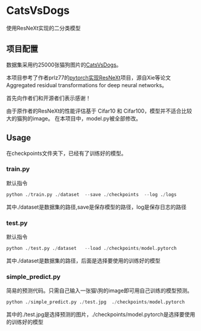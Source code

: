# CatsVsDogs 
使用ResNeXt实现的二分类模型
## 项目配置
数据集采用约25000张猫狗图片的[CatsVsDogs](https://www.kaggle.com/datasets/shaunthesheep/microsoft-catsvsdogs-dataset)。

本项目参考了作者prlz77的[pytorch实现ResNeXt](https://github.com/prlz77/ResNeXt.pytorch)项目，源自Xie等论文Aggregated residual transformations for deep neural networks。

首先向作者们和开源者们表示感谢！

由于原作者的ResNeXt的性能评估基于 Cifar10 和 Cifar100，模型并不适合比较大的猫狗的image。
在本项目中，model.py被全部修改。

## Usage
在checkpoints文件夹下，已经有了训练好的模型。
### train.py
默认指令
```python
python ./train.py ./dataset  --save ./checkpoints  --log ./logs
```
其中./dataset是数据集的路径,save是保存模型的路径，log是保存日志的路径

### test.py
默认指令
```python
python ./test.py ./dataset   --load ./checkpoints/model.pytorch
```
其中./dataset是数据集的路径，后面是选择要使用的训练好的模型

### simple_predict.py
简易的预测代码。只需自己输入一张猫\狗的image即可用自己训练的模型预测。
```python
python ./simple_predict.py ./test.jpg  ./checkpoints/model.pytorch 
```
其中的./test.jpg是选择预测的图片，./checkpoints/model.pytorch是选择要使用的训练好的模型
